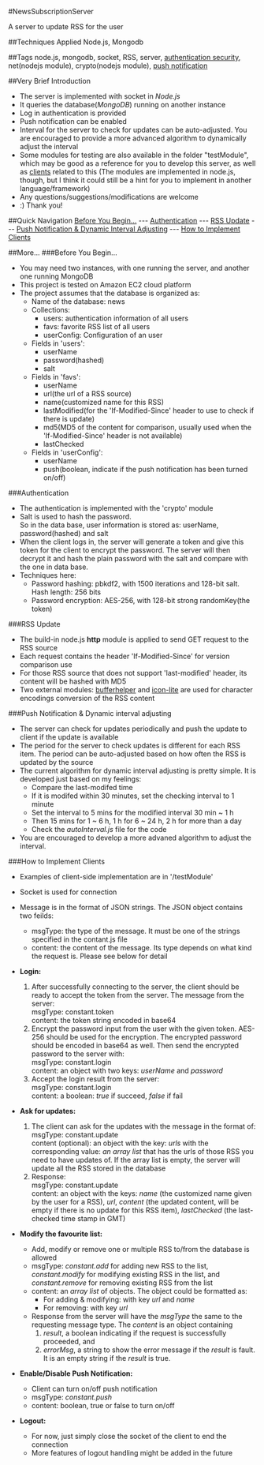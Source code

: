 #NewsSubscriptionServer

A server to update RSS for the user

##Techniques Applied
Node.js, Mongodb

##Tags
node.js, mongodb, socket, RSS, server, [authentication security](#authentication), net(nodejs module), crypto(nodejs module),  <a href='#push-notification--dynamic-interval-adjusting'>push notification</a>

##Very Brief Introduction
* The server is implemented with socket in <em>Node.js</em>
* It queries the database(<em>MongoDB</em>) running on another instance
* Log in authentication is provided
* Push notification can be enabled
* Interval for the server to check for updates can be auto-adjusted. You are encouraged to provide a more advanced algorithm to dynamically adjust the interval
* Some modules for testing are also available in the folder "testModule", which may be good as a reference for you to develop this server, as well as <a href='#how-to-implement-clients'>clients</a> related to this (The modules are implemented in node.js, though, but I think it could still be a hint for you to implement in another language/framework)
* Any questions/suggestions/modifications are welcome
* :) Thank you!

##Quick Navigation
<a href='#before-you-begin'>Before You Begin...</a> --- <a href='#authentication'>Authentication</a> --- <a href='#rss-update'>RSS Update</a> --- 
<a href='#push-notification--dynamic-interval-adjusting'>Push Notification & Dynamic Interval Adjusting</a> --- <a href='#how-to-implement-clients'>How to Implement Clients</a>

##More...
###Before You Begin...

* You may need two instances, with one running the server, and another one running MongoDB
* This project is tested on Amazon EC2 cloud platform
* The project assumes that the database is organized as:
	* Name of the database: news
	* Collections: 
		* users: authentication information of all users
		* favs: favorite RSS list of all users
		* userConfig: Configuration of an user
	* Fields in 'users': 
		* userName
		* password(hashed)
		* salt
	* Fields in 'favs': 
		* userName
		* url(the url of a RSS source)
		* name(customized name for this RSS)
		* lastModified(for the 'If-Modified-Since' header to use to check if there is update)
		* md5(MD5 of the content for comparison, usually used when the 'If-Modified-Since' header is not available)
		* lastChecked
	* Fields in 'userConfig':
		* userName
		* push(boolean, indicate if the push notification has been turned on/off)

###Authentication
* The authentication is implemented with the 'crypto' module
* Salt is used to hash the password.	
  So in the data base, user information is stored as: userName, password(hashed) and salt
* When the client logs in, the server will generate a token and give this token for the client to encrypt the password.	
  The server will then decrypt it and hash the plain password with the salt and compare with the one in data base.
* Techniques here: 
	* Password hashing: pbkdf2, with 1500 iterations and 128-bit salt. Hash length: 256 bits
	* Password encryption: AES-256, with 128-bit strong randomKey(the token)

###RSS Update
* The build-in node.js <b>http</b> module is applied to send GET request to the RSS source
* Each request contains the header 'If-Modified-Since' for version comparison use
* For those RSS source that does not support 'last-modified' header, its content will be hashed with MD5
* Two external modules: <a href='https://github.com/JacksonTian/bufferhelper'>bufferhelper</a> 
  and <a href='https://github.com/ashtuchkin/iconv-lite'>icon-lite</a> are used for character encodings conversion of the RSS content

###Push Notification & Dynamic interval adjusting
* The server can check for updates periodically and push the update to client if the update is available
* The period for the server to check updates is different for each RSS item. 
The period can be auto-adjusted based on how often the RSS is updated by the source
* The current algorithm for dynamic interval adjusting is pretty simple. It is developed just based on my feelings:
	* Compare the last-modifed time
	* If it is modifed within 30 minutes, set the checking interval to 1 minute
	* Set the interval to 5 mins for the modified interval 30 min ~ 1 h
	* Then 15 mins for 1 ~ 6 h, 1 h for 6 ~ 24 h, 2 h for more than a day
	* Check the <em>autoInterval.js</em> file for the code
* You are encouraged to develop a more advaned algorithm to adjust the interval.

###How to Implement Clients
* Examples of client-side implementation are in '/testModule'
* Socket is used for connection
* Message is in the format of JSON strings. The JSON object contains two feilds: 
	* msgType: the type of the message. It must be one of the strings specified in the contant.js file
	* content: the content of the message. Its type depends on what kind the request is. Please see below for detail
	
* <b>Login:</b>
	1. After successfully connecting to the server, the client should be ready to accept the token from the server. The message from the server: <br/>
	   msgType: constant.token<br/>
	   content: the token string encoded in base64
	2. Encrypt the password input from the user with the given token. AES-256 should be used for the encryption. The encrypted password should be encoded in base64 as well.
	   Then send the encrypted password to the server with: <br/>
	   msgType: constant.login<br/>
	   content: an object with two keys: <em>userName</em> and <em>password</em>
	3. Accept the login result from the server: <br/>
	   msgType: constant.login<br/>
	   content: a boolean: <em>true</em> if succeed, <em>false</em> if fail
	
* <b>Ask for updates:</b>
	1. The client can ask for the updates with the message in the format of:<br/>
	   msgType: constant.update<br/>
	   content (optional): an object with the key: <em>urls</em> with the corresponding value: <em>an array list</em> that has the urls of those RSS you need to have updates of. 
	   If the array list is empty, the server will update all the RSS stored in the database
	2. Response: <br/>
	   msgType: constant.update<br/>
	   content: an object with the keys: <em>name</em> (the customized name given by the user for a RSS), 
	   <em>url</em>, <em>content</em> (the updated content, will be empty if there is no update for this RSS item), <em>lastChecked</em> (the last-checked time stamp in GMT)
	
* <b>Modify the favourite list:</b>
	* Add, modify or remove one or multiple RSS to/from the database is allowed
	* msgType: <em>constant.add</em> for adding new RSS to the list, 
				     <em>constant.modify</em> for modifying existing RSS in the list, and 
				     <em>constant.remove</em> for removing existing RSS from the list
	* content: an <em>array list</em> of objects. The object could be formatted as:
		* For adding & modifying: with key <em>url</em> and <em>name</em>
		* For removing: with key <em>url</em>
	* Response from the server will have the <em>msgType</em> the same to the requesting message type. 
	  The <em>content</em> is an object containing 
	  1. <em>result</em>, a boolean indicating if the request is successfully proceeded, and 
	  2. <em>errorMsg</em>, a string to show the error message if the <em>result</em> is fault. It is an empty string if the <em>result</em> is true.
	
* <b>Enable/Disable Push Notification:</b>
	* Client can turn on/off push notification
	* msgType: <em>constant.push</em>
	* content: boolean, true or false to turn on/off
	
* <b>Logout:</b>
	* For now, just simply close the socket of the client to end the connection
	* More features of logout handling might be added in the future

